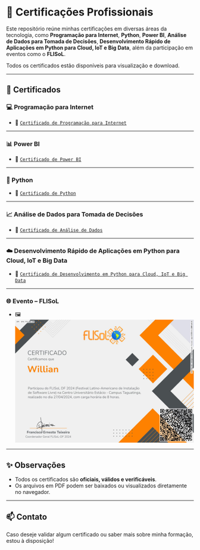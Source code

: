 # 📜 Certificações Profissionais

Este repositório reúne minhas certificações em diversas áreas da tecnologia, como **Programação para Internet**, **Python**, **Power BI**, **Análise de Dados para Tomada de Decisões**, **Desenvolvimento Rápido de Aplicações em Python para Cloud, IoT e Big Data**, além da participação em eventos como o **FLISoL**.

Todos os certificados estão disponíveis para visualização e download.

---

## 📂 Certificados

### 💻 Programação para Internet
- 📄 [`Certificado de Programação para Internet`](./Programação%20Para%20Internet.pdf)

---

### 📊 Power BI
- 📄 [`Certificado de Power BI`](./Validação%20Certificado%20PowerBi.pdf)

---

### 🐍 Python
- 📄 [`Certificado de Python`](./Validação%20Certificado%20Python.pdf)

---

### 📈 Análise de Dados para Tomada de Decisões
- 📄 [`Certificado de Análise de Dados`](certificados-img/Analise_de_dados.png)

---

### ☁️ Desenvolvimento Rápido de Aplicações em Python para Cloud, IoT e Big Data
- 📄 [`Certificado de Desenvolvimento em Python para Cloud, IoT e Big Data`](./Desenvolvimento%20Rapido%20de%20Aplicacoes%20em%20Python%20para%20Cloud%20IoT%20e%20BigData.pdf)

---

### 🌐 Evento – FLISoL
- 🖼️ ![Certificado de Participação – FLISoL](./flisol.jpg)

---

## ✨ Observações

- Todos os certificados são **oficiais, válidos e verificáveis**.
- Os arquivos em PDF podem ser baixados ou visualizados diretamente no navegador.

---

## 📫 Contato

Caso deseje validar algum certificado ou saber mais sobre minha formação, estou à disposição!
